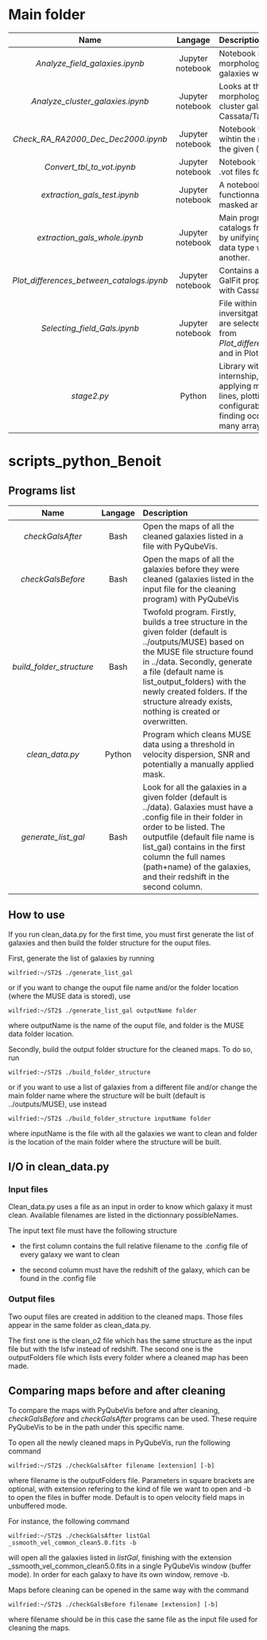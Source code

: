 # Main folder

Name| Langage | Description
:---: | :---: | :---
*Analyze_field_galaxies.ipynb* | Jupyter notebook | Notebook in which the kinematical and morphological properties of the field galaxies within our sample are analyzed.
*Analyze_cluster_galaxies.ipynb* | Jupyter notebook | Looks at the difference in the morphological properties of the selected cluster galaxies between GalFit and Cassata/Tasca catalogs.
*Check_RA_RA2000_Dec_Dec2000.ipynb* | Jupyter notebook | Notebook which checks that (RA, DEC) wihtin the master .vot files are identical to the given (RA2000, DEC2000).
*Convert_tbl_to_vot.ipynb* | Jupyter notebook | Notebook which converts .tbl files into .vot files for TopCat.
*extraction_gals_test.ipynb* | Jupyter notebook | A notebook to test astropy and numpy functionnalities on structured arrays, masked arrays and data from .vot files.
*extraction_gals_whole.ipynb* | Jupyter notebook | Main program which builds up master catalogs from those in data/catalogues by unifying the fields names and their data type which change from one file to another.
*Plot_differences_between_catalogs.ipynb* | Jupyter notebook | Contains all the different plots comparing GalFit properties such as radius and b/a with Cassata, Tasca and Zurich catalogs.
*Selecting_field_Gals.ipynb* | Jupyter notebook | File within which the SFR = f(Mass) is inversitgated and galaxies from MUSE are selected according to the graphs from *Plot_differences_between_catalogs.ipynb* and in Plots folder.
*stage2.py* | Python | Library with useful functions for the internship, namely computing and applying masks on many arrays in two lines, plotting nice and highly configurable graphs with one command, finding occurences of some value in many arrays, etc.

# scripts_python_Benoit

## Programs list

Name| Langage | Description
:---: | :---: | :---
*checkGalsAfter* | Bash | Open the maps of all the cleaned galaxies listed in a file with PyQubeVis.
*checkGalsBefore* | Bash | Open the maps of all the galaxies before they were cleaned (galaxies listed in the input file for the cleaning program) with PyQubeVis 
*build_folder_structure* | Bash | Twofold program. Firstly, builds a tree structure in the given folder (default is ../outputs/MUSE) based on the MUSE file structure found in ../data. Secondly, generate a file (default name is list_output_folders) with the newly created folders. If the structure already exists, nothing is created or overwritten.
*clean_data.py* | Python | Program which cleans MUSE data using a threshold in velocity dispersion, SNR and potentially a manually applied mask.
*generate_list_gal* | Bash | Look for all the galaxies in a given folder (default is ../data). Galaxies must have a .config file in their folder in order to be listed. The outputfile (default file name is list_gal) contains in the first column the full names (path+name) of the galaxies, and their redshift in the second column.

## How to use

If you run clean_data.py for the first time, you must first generate the list of galaxies and then build the folder structure for the ouput files.

First, generate the list of galaxies by running

```console
wilfried:~/ST2$ ./generate_list_gal 
```

or if you want to change the ouput file name and/or the folder location (where the MUSE data is stored), use

```console
wilfried:~/ST2$ ./generate_list_gal outputName folder
```

where outputName is the name of the ouput file, and folder is the MUSE data folder location.

Secondly, build the output folder structure for the cleaned maps. To do so, run

```console
wilfried:~/ST2$ ./build_folder_structure
```

or if you want to use a list of galaxies from a different file and/or change the main folder name where the structure will be built (default is ../outputs/MUSE), use instead

```console
wilfried:~/ST2$ ./build_folder_structure inputName folder
```

where inputName is the file with all the galaxies we want to clean and folder is the location of the main folder where the structure will be built.

## I/O in clean_data.py

### Input files

Clean_data.py uses a file as an input in order to know which galaxy it must clean. Available filenames are listed in the dictionnary possibleNames. 

The input text file must have the following structure

- the first column contains the full relative filename to the .config file of every galaxy we want to clean

- the second column must have the redshift of the galaxy, which can be found in the .config file

### Output files

Two ouput files are created in addition to the cleaned maps. Those files appear in the same folder as clean_data.py.

The first one is the clean_o2 file which has the same structure as the input file but with the lsfw instead of redshift. The second one is the outputFolders file which lists every folder where a cleaned map has been made.

## Comparing maps before and after cleaning

To compare the maps with PyQubeVis before and after cleaning, *checkGalsBefore* and *checkGalsAfter* programs can be used. These require PyQubeVis to be in the path under this specific name.

To open all the newly cleaned maps in PyQubeVis, run the following command

```console
wilfried:~/ST2$ ./checkGalsAfter filename [extension] [-b] 
```

where filename is the outputFolders file. Parameters in square brackets are optional, with extension refering to the kind of file we want to open and -b to open the files in buffer mode. Default is to open velocity field maps in unbuffered mode.

For instance, the following command

```console
wilfried:~/ST2$ ./checkGalsAfter listGal _ssmooth_vel_common_clean5.0.fits -b
```

will open all the galaxies listed in *listGal*, finishing with the extension \_ssmooth_vel_common_clean5.0.fits in a single PyQubeVis window (buffer mode). In order for each galaxy to have its own window, remove -b.

Maps before cleaning can be opened in the same way with the command


```console
wilfried:~/ST2$ ./checkGalsBefore filename [extension] [-b] 
```

where filename should be in this case the same file as the input file used for cleaning the maps.
